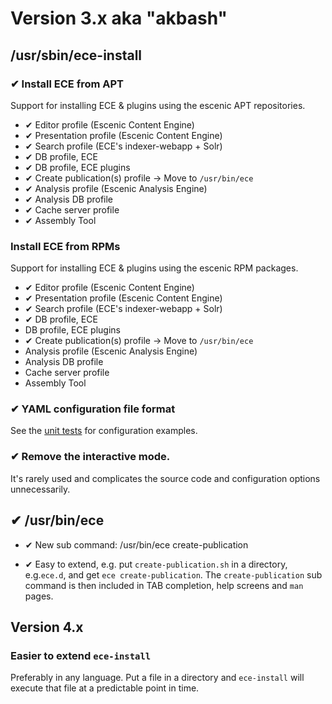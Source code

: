 
# Version 3.x aka "akbash"

## /usr/sbin/ece-install

### ✔ Install ECE from APT 
Support for installing ECE & plugins using the escenic APT
repositories.

- ✔ Editor profile (Escenic Content Engine) 
- ✔ Presentation profile (Escenic Content Engine)
- ✔ Search profile (ECE's indexer-webapp + Solr)
- ✔ DB profile, ECE
- ✔ DB profile, ECE plugins
- ✔ Create publication(s) profile → Move to `/usr/bin/ece`
- ✔ Analysis profile (Escenic Analysis Engine)
- ✔ Analysis DB profile
- ✔ Cache server profile
- ✔ Assembly Tool

### Install ECE from RPMs
Support for installing ECE & plugins using the escenic RPM packages.

- ✔ Editor profile (Escenic Content Engine) 
- ✔ Presentation profile (Escenic Content Engine)
- ✔ Search profile (ECE's indexer-webapp + Solr)
- ✔ DB profile, ECE
- DB profile, ECE plugins
- ✔ Create publication(s) profile → Move to `/usr/bin/ece`
- Analysis profile (Escenic Analysis Engine)
- Analysis DB profile
- Cache server profile
- Assembly Tool

### ✔ YAML configuration file format

See the [unit tests](usr/local/src/unit-tests/ece-install-conf-file-reader-test.sh) for
configuration examples.

###  ✔ Remove the interactive mode. 

It's rarely used and complicates the source code and configuration
options unnecessarily.

## ✔ /usr/bin/ece

- ✔ New sub command: /usr/bin/ece create-publication

- ✔ Easy to extend, e.g. put `create-publication.sh` in a directory,
  e.g.`ece.d`, and get `ece create-publication`. The
  `create-publication` sub command is then included in TAB completion,
  help screens and `man` pages.


## Version 4.x
###  Easier to extend `ece-install`

Preferably in any language. Put a file in a directory and
`ece-install` will execute that file at a predictable point in time.


